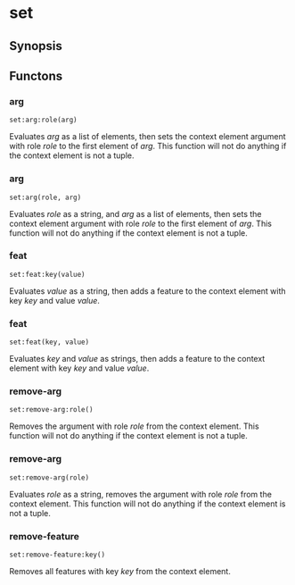 <h1 class="library">set</h1>

## Synopsis



## Functons

<a name="arg">

### arg

`set:arg:role(arg)`

Evaluates *arg* as a list of elements, then sets the context element argument with role *role* to the first element of *arg*. This function will not do anything if the context element is not a tuple.

<a name="arg">

### arg

`set:arg(role, arg)`

Evaluates *role* as a string, and *arg* as a list of elements, then sets the context element argument with role *role* to the first element of *arg*. This function will not do anything if the context element is not a tuple.

<a name="feat">

### feat

`set:feat:key(value)`

Evaluates *value* as a string, then adds a feature to the context element with key *key* and value *value*.

<a name="feat">

### feat

`set:feat(key, value)`

Evaluates *key* and *value* as strings, then adds a feature to the context element with key *key* and value *value*.

<a name="remove-arg">

### remove-arg

`set:remove-arg:role()`

Removes the argument with role *role* from the context element. This function will not do anything if the context element is not a tuple.

<a name="remove-arg">

### remove-arg

`set:remove-arg(role)`

Evaluates *role* as a string, removes the argument with role *role* from the context element. This function will not do anything if the context element is not a tuple.

<a name="remove-feature">

### remove-feature

`set:remove-feature:key()`

Removes all features with key *key* from the context element.

